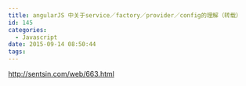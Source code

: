 ```yaml
---
title: angularJS 中关于service／factory／provider／config的理解（转载）
id: 145
categories:
  - Javascript
date: 2015-09-14 08:50:44
tags:
---
```


http://sentsin.com/web/663.html